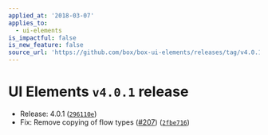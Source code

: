```yaml
---
applied_at: '2018-03-07'
applies_to:
  - ui-elements
is_impactful: false
is_new_feature: false
source_url: 'https://github.com/box/box-ui-elements/releases/tag/v4.0.1'
---
```


# UI Elements `v4.0.1` release


* Release: 4.0.1 ([`296110e`](https://github.com/box/box-ui-elements/commit[`296110e`](https://github.com/box/box-ui-elements/commit/296110e)))
* Fix: Remove copying of flow types ([#207](https://github.com/box/box-ui-elements/pull/207)) ([`2fbe716`](https://github.com/box/box-ui-elements/commit[`2fbe716`](https://github.com/box/box-ui-elements/commit/2fbe716)))



